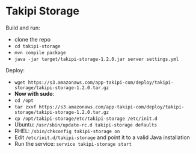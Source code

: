 Takipi Storage
==============

Build and run:
- clone the repo
- `cd takipi-storage`
- `mvn compile package`
- `java -jar target/takipi-storage-1.2.0.jar server settings.yml`

Deploy:
- `wget https://s3.amazonaws.com/app-takipi-com/deploy/takipi-storage/takipi-storage-1.2.0.tar.gz`
- **Now with sudo**:
- `cd /opt`
- `tar zxvf https://s3.amazonaws.com/app-takipi-com/deploy/takipi-storage/takipi-storage-1.2.0.tar.gz` 
- `cp /opt/takipi-storage/etc/takipi-storage /etc/init.d`
- Ubuntu: `/usr/sbin/update-rc.d takipi-storage defaults`
- RHEL: `/sbin/chkconfig takipi-storage on`
- Edit `/etc/init.d/takipi-storage` and point it to a valid Java installation
- Run the service: `service takipi-storage start`
